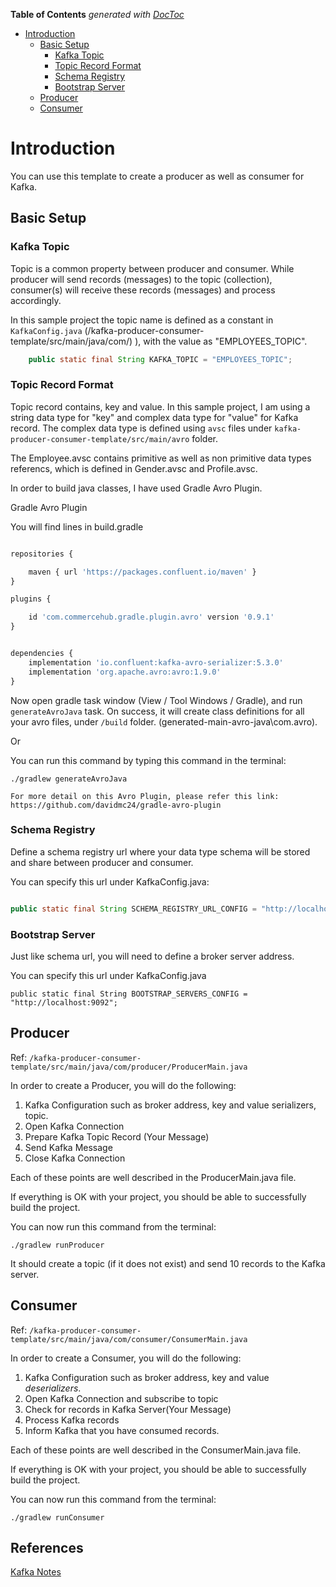 <!-- START doctoc generated TOC please keep comment here to allow auto update -->
<!-- DON'T EDIT THIS SECTION, INSTEAD RE-RUN doctoc TO UPDATE -->
**Table of Contents**  *generated with [DocToc](https://github.com/thlorenz/doctoc)*

- [Introduction](#introduction)
  - [Basic Setup](#basic-setup)
    - [Kafka Topic](#kafka-topic)
    - [Topic Record Format](#topic-record-format)
    - [Schema Registry](#schema-registry)
    - [Bootstrap Server](#bootstrap-server)
  - [Producer](#producer)
  - [Consumer](#consumer)

<!-- END doctoc generated TOC please keep comment here to allow auto update -->

# Introduction 

You can use this template to create a producer as well as consumer for Kafka. 

## Basic Setup

### Kafka Topic

Topic is a common property between producer and consumer. While producer will send records (messages) to the topic (collection), consumer(s) will receive these records (messages) and process accordingly. 

In this sample project the topic name is defined as a constant in `KafkaConfig.java` (/kafka-producer-consumer-template/src/main/java/com/)
), with the value as "EMPLOYEES_TOPIC".

```java
    public static final String KAFKA_TOPIC = "EMPLOYEES_TOPIC";
```

### Topic Record Format

Topic record contains, key and value. In this sample project, I am using a  string data type for "key" and complex data type for "value" for Kafka record. The complex data type is defined using `avsc` files under `kafka-producer-consumer-template/src/main/avro` folder.

The Employee.avsc contains primitive as well as non primitive data types referencs, which is defined in Gender.avsc and Profile.avsc.

In order to build java classes, I have used Gradle Avro Plugin.

Gradle Avro Plugin

You will find lines in build.gradle

```js

repositories {

    maven { url 'https://packages.confluent.io/maven' }
}

plugins {

    id 'com.commercehub.gradle.plugin.avro' version '0.9.1'
}


dependencies {
    implementation 'io.confluent:kafka-avro-serializer:5.3.0'
    implementation 'org.apache.avro:avro:1.9.0'
}

```



Now open gradle task window (View / Tool Windows / Gradle), and run `generateAvroJava` task. On success, it will create class definitions for all your avro files, under `/build` folder.
 (generated-main-avro-java\com.avro).

 Or

 You can run this command by typing this command in the terminal: 

 `./gradlew generateAvroJava`

`For more detail on this Avro Plugin, please refer this link: https://github.com/davidmc24/gradle-avro-plugin`

### Schema Registry

Define a schema registry url where your data type schema will be stored and share between producer and consumer.

You can specify this url under KafkaConfig.java:

```java

public static final String SCHEMA_REGISTRY_URL_CONFIG = "http://localhost:8081";

```

### Bootstrap Server

Just like schema url, you will need to define a broker server address.

You can specify this url under KafkaConfig.java

```
public static final String BOOTSTRAP_SERVERS_CONFIG = "http://localhost:9092";
```

## Producer

Ref: `/kafka-producer-consumer-template/src/main/java/com/producer/ProducerMain.java`

In order to create a Producer, you will do the following:

1. Kafka Configuration such as broker address, key and value serializers, topic.
2. Open Kafka Connection
3. Prepare Kafka Topic Record (Your Message)
4. Send Kafka Message
5. Close Kafka Connection

Each of these points are well described in the ProducerMain.java file.

If everything is OK with your project, you should be able to successfully build the project.

You can now run this command from the terminal: 

 `./gradlew runProducer`

It should create a topic (if it does not exist) and send 10 records to the Kafka server.

## Consumer

Ref: `/kafka-producer-consumer-template/src/main/java/com/consumer/ConsumerMain.java`

In order to create a Consumer, you will do the following:

1. Kafka Configuration such as broker address, key and value *deserializers*.
2. Open Kafka Connection and subscribe to topic
3. Check for records in Kafka Server(Your Message)
4. Process Kafka records
5. Inform Kafka that you have consumed records.


Each of these points are well described in the ConsumerMain.java file.

If everything is OK with your project, you should be able to successfully build the project.

You can now run this command from the terminal: 

 `./gradlew runConsumer`


 ## References 
 
[Kafka Notes](https://github.com/codebased/learning/blob/master/ReadMe/kafka/kafka.md)
